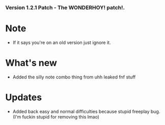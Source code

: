 ### Version 1.2.1 Patch - The WONDERHOY! patch!.

# Note

* If it says you're on an old version just ignore it.

# What's new

* Added the silly note combo thing from uhh leaked fnf stuff

# Updates

* Added back easy and normal difficulties because stupid freeplay bug. (I'm fuckin stupid for removing this lmao)